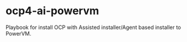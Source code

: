 # ocp4-ai-powervm
Playbook for install OCP with Assisted installer/Agent based installer to PowerVM.
